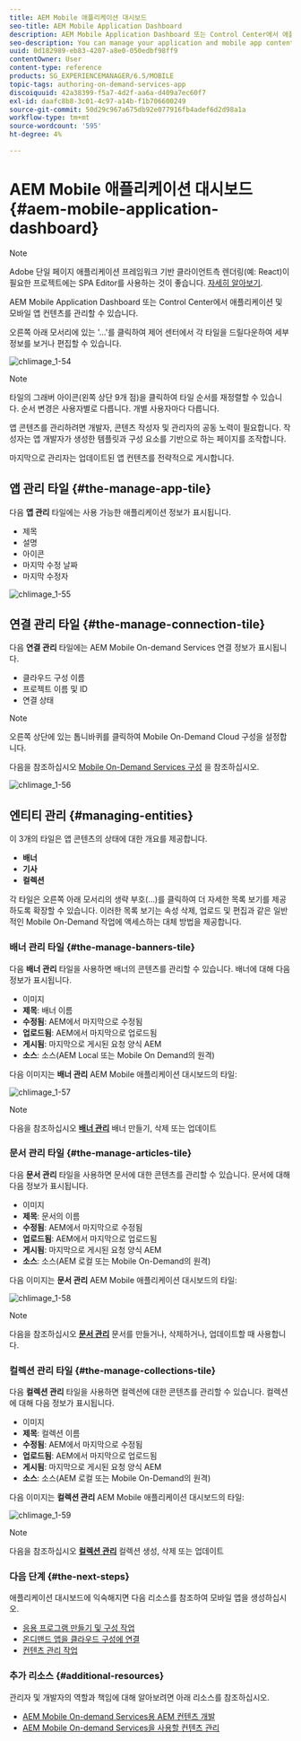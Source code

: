 ```yaml
---
title: AEM Mobile 애플리케이션 대시보드
seo-title: AEM Mobile Application Dashboard
description: AEM Mobile Application Dashboard 또는 Control Center에서 애플리케이션 및 모바일 앱 컨텐츠를 관리할 수 있습니다. 자세한 내용은 이 페이지를 참조하십시오.
seo-description: You can manage your application and mobile app content from AEM Mobile Application Dashboard or the Control Center. Follow this page to learn more.
uuid: 0d182989-eb83-4207-a8e0-050edbf98ff9
contentOwner: User
content-type: reference
products: SG_EXPERIENCEMANAGER/6.5/MOBILE
topic-tags: authoring-on-demand-services-app
discoiquuid: 42a38399-f5a7-4d2f-aa6a-d409a7ec60f7
exl-id: daafc8b8-3c01-4c97-a14b-f1b706600249
source-git-commit: 50d29c967a675db92e077916fb4adef6d2d98a1a
workflow-type: tm+mt
source-wordcount: '595'
ht-degree: 4%

---
```


# AEM Mobile 애플리케이션 대시보드 {#aem-mobile-application-dashboard}

>[!NOTE]
>
>Adobe 단일 페이지 애플리케이션 프레임워크 기반 클라이언트측 렌더링(예: React)이 필요한 프로젝트에는 SPA Editor를 사용하는 것이 좋습니다. [자세히 알아보기](/help/sites-developing/spa-overview.md).

AEM Mobile Application Dashboard 또는 Control Center에서 애플리케이션 및 모바일 앱 컨텐츠를 관리할 수 있습니다.

오른쪽 아래 모서리에 있는 &#39;...&#39;를 클릭하여 제어 센터에서 각 타일을 드릴다운하여 세부 정보를 보거나 편집할 수 있습니다.

![chlimage_1-54](assets/chlimage_1-54.png)

>[!NOTE]
>
>타일의 그래버 아이콘(왼쪽 상단 9개 점)을 클릭하여 타일 순서를 재정렬할 수 있습니다. 순서 변경은 사용자별로 다릅니다. 개별 사용자마다 다릅니다.

앱 콘텐츠를 관리하려면 개발자, 콘텐츠 작성자 및 관리자의 공동 노력이 필요합니다. 작성자는 앱 개발자가 생성한 템플릿과 구성 요소를 기반으로 하는 페이지를 조작합니다.

마지막으로 관리자는 업데이트된 앱 컨텐츠를 전략적으로 게시합니다.

## 앱 관리 타일 {#the-manage-app-tile}

다음 **앱 관리** 타일에는 사용 가능한 애플리케이션 정보가 표시됩니다.

* 제목
* 설명
* 아이콘
* 마지막 수정 날짜
* 마지막 수정자

![chlimage_1-55](assets/chlimage_1-55.png)

## 연결 관리 타일 {#the-manage-connection-tile}

다음 **연결 관리** 타일에는 AEM Mobile On-demand Services 연결 정보가 표시됩니다.

* 클라우드 구성 이름
* 프로젝트 이름 및 ID
* 연결 상태

>[!NOTE]
>
>오른쪽 상단에 있는 톱니바퀴를 클릭하여 Mobile On-Demand Cloud 구성을 설정합니다.
>
>다음을 참조하십시오 [Mobile On-Demand Services 구성](/help/mobile/mobile-on-demand-associating-an-on-demand-app-to-cloud-configuration.md) 을 참조하십시오.

![chlimage_1-56](assets/chlimage_1-56.png)

## 엔티티 관리 {#managing-entities}

이 3개의 타일은 앱 콘텐츠의 상태에 대한 개요를 제공합니다.

* **배너**
* **기사**
* **컬렉션**

각 타일은 오른쪽 아래 모서리의 생략 부호(...)를 클릭하여 더 자세한 목록 보기를 제공하도록 확장할 수 있습니다. 이러한 목록 보기는 속성 삭제, 업로드 및 편집과 같은 일반적인 Mobile On-Demand 작업에 액세스하는 대체 방법을 제공합니다.

### 배너 관리 타일 {#the-manage-banners-tile}

다음 **배너 관리** 타일을 사용하면 배너의 콘텐츠를 관리할 수 있습니다. 배너에 대해 다음 정보가 표시됩니다.

* 이미지
* **제목**: 배너 이름
* **수정됨**: AEM에서 마지막으로 수정됨
* **업로드됨**: AEM에서 마지막으로 업로드됨
* **게시됨**: 마지막으로 게시된 요청 양식 AEM
* **소스**: 소스(AEM Local 또는 Mobile On Demand의 원격)

다음 이미지는 **배너 관리** AEM Mobile 애플리케이션 대시보드의 타일:

![chlimage_1-57](assets/chlimage_1-57.png)

>[!NOTE]
>
>다음을 참조하십시오 **[배너 관리](/help/mobile/mobile-on-demand-managing-banners.md)** 배너 만들기, 삭제 또는 업데이트

### 문서 관리 타일 {#the-manage-articles-tile}

다음 **문서 관리** 타일을 사용하면 문서에 대한 콘텐츠를 관리할 수 있습니다. 문서에 대해 다음 정보가 표시됩니다.

* 이미지
* **제목**: 문서의 이름
* **수정됨**: AEM에서 마지막으로 수정됨
* **업로드됨**: AEM에서 마지막으로 업로드됨
* **게시됨**: 마지막으로 게시된 요청 양식 AEM
* **소스**: 소스(AEM 로컬 또는 Mobile On-Demand의 원격)

다음 이미지는 **문서 관리** AEM Mobile 애플리케이션 대시보드의 타일:

![chlimage_1-58](assets/chlimage_1-58.png)

>[!NOTE]
>
>다음을 참조하십시오 [**문서 관리**](/help/mobile/mobile-on-demand-managing-articles.md) 문서를 만들거나, 삭제하거나, 업데이트할 때 사용합니다.

### 컬렉션 관리 타일 {#the-manage-collections-tile}

다음 **컬렉션 관리** 타일을 사용하면 컬렉션에 대한 콘텐츠를 관리할 수 있습니다. 컬렉션에 대해 다음 정보가 표시됩니다.

* 이미지
* **제목**: 컬렉션 이름
* **수정됨**: AEM에서 마지막으로 수정됨
* **업로드됨**: AEM에서 마지막으로 업로드됨
* **게시됨**: 마지막으로 게시된 요청 양식 AEM
* **소스**: 소스(AEM 로컬 또는 Mobile On-Demand의 원격)

다음 이미지는 **컬렉션 관리** AEM Mobile 애플리케이션 대시보드의 타일:

![chlimage_1-59](assets/chlimage_1-59.png)

>[!NOTE]
>
>다음을 참조하십시오 **[컬렉션 관리](/help/mobile/mobile-on-demand-managing-collections.md)** 컬렉션 생성, 삭제 또는 업데이트

### 다음 단계 {#the-next-steps}

애플리케이션 대시보드에 익숙해지면 다음 리소스를 참조하여 모바일 앱을 생성하십시오.

* [응용 프로그램 만들기 및 구성 작업](/help/mobile/mobile-apps-ondemand-application-create-configure-action.md)
* [온디맨드 앱을 클라우드 구성에 연결](/help/mobile/mobile-on-demand-associating-an-on-demand-app-to-cloud-configuration.md)
* [컨텐츠 관리 작업](/help/mobile/mobile-apps-ondemand-manage-content-ondemand.md)

### 추가 리소스 {#additional-resources}

관리자 및 개발자의 역할과 책임에 대해 알아보려면 아래 리소스를 참조하십시오.

* [AEM Mobile On-demand Services용 AEM 컨텐츠 개발](/help/mobile/aem-mobile-on-demand.md)
* [AEM Mobile On-demand Services을 사용할 컨텐츠 관리](/help/mobile/aem-mobile.md)
